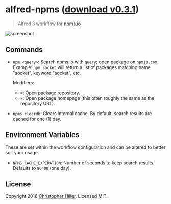 # alfred-npms ([download v0.3.1](https://github.com/boneskull/alfred-npms/releases/download/v0.3.1/npms.alfredworkflow))

> Alfred 3 workflow for [npms.io](https://npms.io)

![screenshot](https://cldup.com/MIxtMSbnsL.png)

## Commands

- `npm <query>`: Search npms.io with `query`; open package on `npmjs.com`.
  Example: `npm socket` will return a list of packages matching name "socket", keyword "socket", etc.

  Modifiers:
  - `⌘`: Open package repository.
  - `⌥`: Open package homepage (this often roughly the same as the repository URL).

- `npms cleardb`: Clears internal cache.  By default, search results are cached for one (1) day.

## Environment Variables

These are set within the workflow configuration and can be altered to better suit your usage.

- `NPMS_CACHE_EXPIRATION`: Number of seconds to keep search results.  Defaults to `86400` (one day).

## License

Copyright 2016 [Christopher Hiller](https://boneskull.com).  Licensed MIT.
